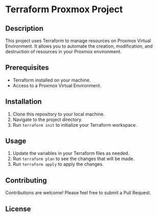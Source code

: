# Terraform Proxmox Project

## Description

This project uses Terraform to manage resources on Proxmox Virtual Environment. It allows you to automate the creation, modification, and destruction of resources in your Proxmox environment.

## Prerequisites

- Terraform installed on your machine.
- Access to a Proxmox Virtual Environment.

## Installation

1. Clone this repository to your local machine.
2. Navigate to the project directory.
3. Run `terraform init` to initialize your Terraform workspace.

## Usage

1. Update the variables in your Terraform files as needed.
2. Run `terraform plan` to see the changes that will be made.
3. Run `terraform apply` to apply the changes.

## Contributing

Contributions are welcome! Please feel free to submit a Pull Request.

## License

